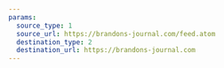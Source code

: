 ```yaml
---
params:
  source_type: 1
  source_url: https://brandons-journal.com/feed.atom
  destination_type: 2
  destination_url: https://brandons-journal.com
---
```

